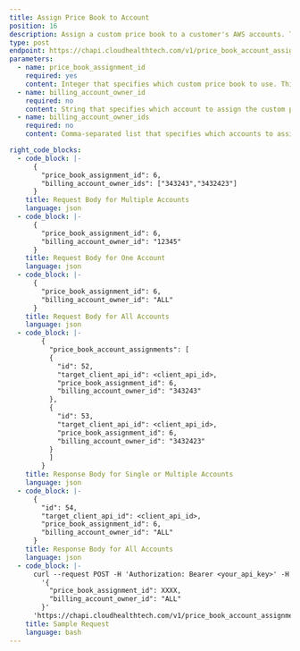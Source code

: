 ```yaml
---
title: Assign Price Book to Account
position: 16
description: Assign a custom price book to a customer's AWS accounts. The custom price book must have already been [assigned to the customer](#price-book_assign-price-book-to-customer).
type: post
endpoint: https://chapi.cloudhealthtech.com/v1/price_book_account_assignments
parameters:
  - name: price_book_assignment_id
    required: yes
    content: Integer that specifies which custom price book to use. This ID can be retrieved from the [Get All Price Book Customer Assignments](#price-book_get-all-price-book-customer-assignments) endpoint.
  - name: billing_account_owner_id
    required: no
    content: String that specifies which account to assign the custom price books to. Enter `ALL` to assign the custom price book to all of the assigned customer's accounts or enter a single account ID to assign the price book to one account. To assign the custom price book to multiple (but not all) accounts belonging to a customer, use the **billing_account_owner_ids** parameter.
  - name: billing_account_owner_ids
    required: no
    content: Comma-separated list that specifies which accounts to assign the custom price books to. Use to assign the custom price book to multiple (but not all) of a customer's accounts. To assign the price book to only one account, or to assign the price book to all accounts belonging to the customer, use the **billing_account_owner_id** parameter.

right_code_blocks:
  - code_block: |-
      {
        "price_book_assignment_id": 6,
        "billing_account_owner_ids": ["343243","3432423"]
      }
    title: Request Body for Multiple Accounts
    language: json
  - code_block: |-
      {
        "price_book_assignment_id": 6,
        "billing_account_owner_id": "12345"
      }
    title: Request Body for One Account
    language: json
  - code_block: |-
      {
        "price_book_assignment_id": 6,
        "billing_account_owner_id": "ALL"
      }
    title: Request Body for All Accounts
    language: json
  - code_block: |-
        {
          "price_book_account_assignments": [
          {
            "id": 52,
            "target_client_api_id": <client_api_id>,
            "price_book_assignment_id": 6,
            "billing_account_owner_id": "343243"
          },
          {
            "id": 53,
            "target_client_api_id": <client_api_id>,
            "price_book_assignment_id": 6,
            "billing_account_owner_id": "3432423"
          }
          ]
        }
    title: Response Body for Single or Multiple Accounts
    language: json
  - code_block: |-
      {
        "id": 54,
        "target_client_api_id": <client_api_id>,
        "price_book_assignment_id": 6,
        "billing_account_owner_id": "ALL"
      }
    title: Response Body for All Accounts
    language: json
  - code_block: |-
      curl --request POST -H 'Authorization: Bearer <your_api_key>' -H 'Content-Type: application/json' -d
        '{
          "price_book_assignment_id": XXXX,
          "billing_account_owner_id": "ALL"
        }'
      'https://chapi.cloudhealthtech.com/v1/price_book_account_assignments'
    title: Sample Request
    language: bash
---
```

